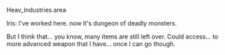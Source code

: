 Heav_Industries.area

Iris: I've worked here. now it's dungeon of deadly monsters.

But I think that… you know, many items are still left over.
Could access… to more advanced weapon that I have… once I can go though.